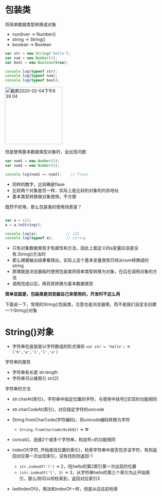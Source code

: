 

# 包装类

将简单数据类型转换成对象

- numbver -> Number()
- string -> String()
- boolean -> Boolean

```javascript
var str = new String('hello');
var num = new Number(2);
var bool = new Boolean(true);

console.log(typeof str);
console.log(typeof num);
console.log(typeof bool);
```
<img width="188" alt="截屏2020-02-04下午8 39 04" src="https://user-images.githubusercontent.com/26485327/73745608-642fbe00-478e-11ea-87ad-fa7f1d084d1e.png">

但是使用基本数据类型对象时，会出现问题
```javascript
var num1 = new Number(2);
var num2 = new Number(2);

console.log(num1 == num2);    // flase
```
- 同样的数字，比较确是flase
- 比较两个对象是否一样，实际上是比较的对象的内存地址
- 基本类型转换做对象使用，不方便

既然不好用，那么包装类的使用场景是？
```javascript

var a = 123;
a = a.toString();

console.log(a);             // 123
console.log(typeof a);      // string
```
- 只有对象数据类型才有属性和方法，因此上面定义的a变量应该是没有.String()方法的
- 那么根据输出结果看得出，实际上这个基本变量类型已经从num转换成的string
- 原理就是浏览器临时使用包装类将简单类型转换为对象，在后在调用对象的方法
- 调用完成以后，再将其转换为基本数据类型

**简单说就是，包装类是浏览器自己来使用的，开发时不这么用**

下面说一下，常用的String()包装类，注意也是浏览器用，而不是我们自定去创建一个String()对象

# String()对象

- 字符串在底层是以字符数组的形式保存
  `var str = 'hello';` -> `['h','e','l','l','o']`

字符串的属性
- 字符串有长度 str.length
- 字符串可以被索引 str[2]
  
字符串的方法
- str.charAt(索引)，字符串中指定位置的字符，与使用中括号[]实现的功能相同
- str.charCodeAt(索引)，对应指定字符的unicode
- String.fromCharCode(字符编码)，将unicode编码转换为字符
  - `String.fromCharCode(0x2692)` -> ⚒
- concat()，连接2个或多个字符串，和加号+的功能相同
- indexOf(字符, 开始查找位置的索引)，检索字符串中是否包含该字符，有则返回对应第一次出现索引，没有找到则返回-1
  - `str.indexOf('l')` -> 2，l在hello的第2索引第一次出现的位置
  - `(str.indexOf('l', 3)` -> 3，从字符串hello的第三个索引为止开始索引，那么l则可以呗检索到，返回对应索引3

- lastIndexOf()，用法和indexOf一样，但是从后往前检索








